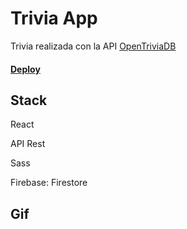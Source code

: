 # Trivia App

Trivia realizada con la API [OpenTriviaDB](https://opentdb.com/)

#### [Deploy](https://trivia-app-project.netlify.app/)

## Stack

React

API Rest

Sass

Firebase: Firestore





## Gif

